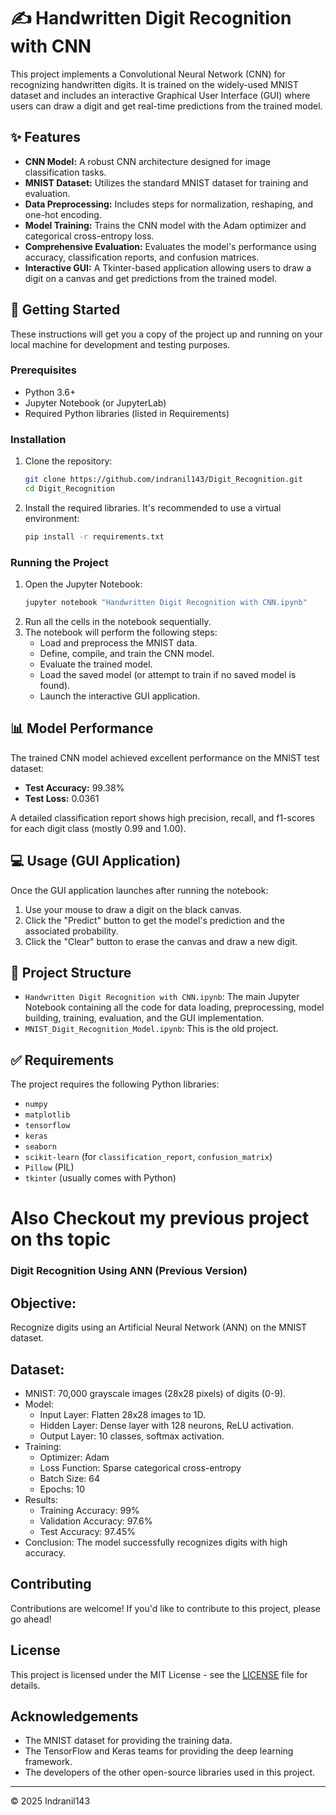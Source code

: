 # ✍️ Handwritten Digit Recognition with CNN

This project implements a Convolutional Neural Network (CNN) for recognizing handwritten digits. It is trained on the widely-used MNIST dataset and includes an interactive Graphical User Interface (GUI) where users can draw a digit and get real-time predictions from the trained model.

## ✨ Features

* **CNN Model:** A robust CNN architecture designed for image classification tasks.
* **MNIST Dataset:** Utilizes the standard MNIST dataset for training and evaluation.
* **Data Preprocessing:** Includes steps for normalization, reshaping, and one-hot encoding.
* **Model Training:** Trains the CNN model with the Adam optimizer and categorical cross-entropy loss.
* **Comprehensive Evaluation:** Evaluates the model's performance using accuracy, classification reports, and confusion matrices.
* **Interactive GUI:** A Tkinter-based application allowing users to draw a digit on a canvas and get predictions from the trained model.

## 🚀 Getting Started

These instructions will get you a copy of the project up and running on your local machine for development and testing purposes.

### Prerequisites

* Python 3.6+
* Jupyter Notebook (or JupyterLab)
* Required Python libraries (listed in Requirements)

### Installation

1.  Clone the repository:
    ```bash
    git clone https://github.com/indranil143/Digit_Recognition.git
    cd Digit_Recognition
    ```

2.  Install the required libraries. It's recommended to use a virtual environment:
    ```bash
    pip install -r requirements.txt
    ```

### Running the Project

1.  Open the Jupyter Notebook:
    ```bash
    jupyter notebook "Handwritten Digit Recognition with CNN.ipynb"
    ```
2.  Run all the cells in the notebook sequentially.
3.  The notebook will perform the following steps:
    * Load and preprocess the MNIST data.
    * Define, compile, and train the CNN model.
    * Evaluate the trained model.
    * Load the saved model (or attempt to train if no saved model is found).
    * Launch the interactive GUI application.

## 📊 Model Performance

The trained CNN model achieved excellent performance on the MNIST test dataset:

* **Test Accuracy:** 99.38%
* **Test Loss:** 0.0361

A detailed classification report shows high precision, recall, and f1-scores for each digit class (mostly 0.99 and 1.00).

## 💻 Usage (GUI Application)

Once the GUI application launches after running the notebook:

1.  Use your mouse to draw a digit on the black canvas.
2.  Click the "Predict" button to get the model's prediction and the associated probability.
3.  Click the "Clear" button to erase the canvas and draw a new digit.

## 📁 Project Structure

* `Handwritten Digit Recognition with CNN.ipynb`: The main Jupyter Notebook containing all the code for data loading, preprocessing, model building, training, evaluation, and the GUI implementation.
* `MNIST_Digit_Recognition_Model.ipynb`: This is the old project.

## ✅ Requirements

The project requires the following Python libraries:

* `numpy`
* `matplotlib`
* `tensorflow`
* `keras`
* `seaborn`
* `scikit-learn` (for `classification_report`, `confusion_matrix`)
* `Pillow` (PIL)
* `tkinter` (usually comes with Python)

# Also Checkout my previous project on ths topic
### Digit Recognition Using ANN (Previous Version)
## Objective:
Recognize digits using an Artificial Neural Network (ANN) on the MNIST dataset.

## Dataset:
- MNIST: 70,000 grayscale images (28x28 pixels) of digits (0-9).
- Model:
  - Input Layer: Flatten 28x28 images to 1D.
  - Hidden Layer: Dense layer with 128 neurons, ReLU activation.
  - Output Layer: 10 classes, softmax activation.
- Training:
  - Optimizer: Adam
  - Loss Function: Sparse categorical cross-entropy
  - Batch Size: 64
  - Epochs: 10
- Results:
  - Training Accuracy: 99%
  - Validation Accuracy: 97.6%
  - Test Accuracy: 97.45%
- Conclusion:
The model successfully recognizes digits with high accuracy.

## Contributing

Contributions are welcome! If you'd like to contribute to this project, please go ahead!

## License

This project is licensed under the MIT License - see the [LICENSE](LICENSE) file for details.

## Acknowledgements

* The MNIST dataset for providing the training data.
* The TensorFlow and Keras teams for providing the deep learning framework.
* The developers of the other open-source libraries used in this project.

---
© 2025 Indranil143
